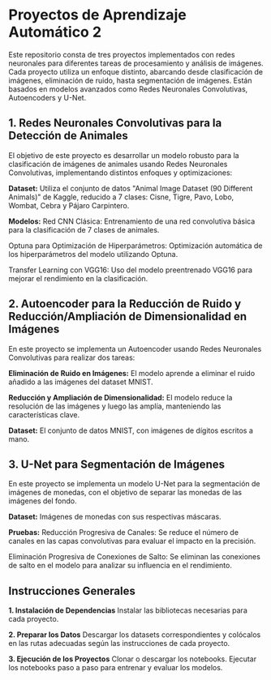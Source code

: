 # **Proyectos de Aprendizaje Automático 2**

Este repositorio consta de tres proyectos implementados con redes neuronales para diferentes tareas de procesamiento y análisis de imágenes. Cada proyecto utiliza un enfoque distinto, abarcando desde clasificación de imágenes, eliminación de ruido, hasta segmentación de imágenes. Están basados en modelos avanzados como Redes Neuronales Convolutivas, Autoencoders y U-Net. 

## **1. Redes Neuronales Convolutivas para la Detección de Animales**

El objetivo de este proyecto es desarrollar un modelo robusto para la clasificación de imágenes de animales usando Redes Neuronales Convolutivas, implementando distintos enfoques y optimizaciones:

**Dataset:** Utiliza el conjunto de datos "Animal Image Dataset (90 Different Animals)" de Kaggle, reducido a 7 clases: Cisne, Tigre, Pavo, Lobo, Wombat, Cebra y Pájaro Carpintero.

**Modelos:**
Red CNN Clásica: Entrenamiento de una red convolutiva básica para la clasificación de 7 clases de animales.

Optuna para Optimización de Hiperparámetros: Optimización automática de los hiperparámetros del modelo utilizando Optuna.

Transfer Learning con VGG16: Uso del modelo preentrenado VGG16 para mejorar el rendimiento en la clasificación.

## **2. Autoencoder para la Reducción de Ruido y Reducción/Ampliación de Dimensionalidad en Imágenes**

En este proyecto se implementa un Autoencoder usando Redes Neuronales Convolutivas para realizar dos tareas:

**Eliminación de Ruido en Imágenes:** El modelo aprende a eliminar el ruido añadido a las imágenes del dataset MNIST.

**Reducción y Ampliación de Dimensionalidad:** El modelo reduce la resolución de las imágenes y luego las amplía, manteniendo las características clave.

**Dataset:** El conjunto de datos MNIST, con imágenes de dígitos escritos a mano.

## **3. U-Net para Segmentación de Imágenes**

En este proyecto se implementa un modelo U-Net para la segmentación de imágenes de monedas, con el objetivo de separar las monedas de las imágenes del fondo.

**Dataset:** Imágenes de monedas con sus respectivas máscaras.

**Pruebas:**
Reducción Progresiva de Canales: Se reduce el número de canales en las capas convolutivas para evaluar el impacto en la precisión.

Eliminación Progresiva de Conexiones de Salto: Se eliminan las conexiones de salto en el modelo para analizar su influencia en el rendimiento.

## **Instrucciones Generales**

**1. Instalación de Dependencias**
Instalar las bibliotecas necesarias para cada proyecto.

**2. Preparar los Datos**
Descargar los datasets correspondientes y colócalos en las rutas adecuadas según las instrucciones de cada proyecto.

**3. Ejecución de los Proyectos**
Clonar o descargar los notebooks.
Ejecutar los notebooks paso a paso para entrenar y evaluar los modelos.
